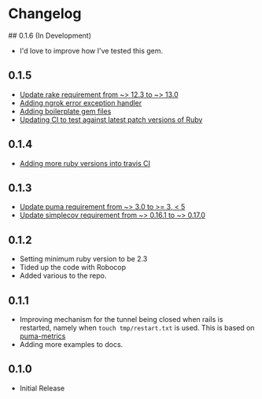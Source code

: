 # Changelog

## 0.1.6 (In Development)

* I'd love to improve how I've tested this gem.

## 0.1.5

* [Update rake requirement from ~> 12.3 to ~> 13.0](https://github.com/MikeRogers0/puma-ngrok-tunnel/pull/8)
* [Adding ngrok error exception handler](https://github.com/MikeRogers0/puma-ngrok-tunnel/pull/9)
* [Adding boilerplate gem files](https://github.com/MikeRogers0/puma-ngrok-tunnel/pull/10)
* [Updating CI to test against latest patch versions of Ruby](https://github.com/MikeRogers0/puma-ngrok-tunnel/pull/11)

## 0.1.4

* [Adding more ruby versions into travis CI](https://github.com/MikeRogers0/puma-ngrok-tunnel/pull/7)

## 0.1.3

* [Update puma requirement from ~> 3.0 to >= 3, < 5](https://github.com/MikeRogers0/puma-ngrok-tunnel/pull/3)
* [Update simplecov requirement from ~> 0.16.1 to ~> 0.17.0](https://github.com/MikeRogers0/puma-ngrok-tunnel/pull/4)

## 0.1.2

* Setting minimum ruby version to be 2.3
* Tided up the code with Robocop
* Added various to the repo.

## 0.1.1

* Improving mechanism for the tunnel being closed when rails is restarted, namely when `touch tmp/restart.txt` is used. This is based on [puma-metrics](https://github.com/harmjanblok/puma-metrics/blob/master/lib/puma/plugin/metrics.rb)
* Adding more examples to docs.

## 0.1.0

* Initial Release

